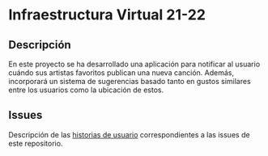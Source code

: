# Infraestructura Virtual 21-22

## Descripción

En este proyecto se ha desarrollado una aplicación para notificar 
al usuario cuándo sus artistas favoritos publican una nueva canción.
Además, incorporará un sistema de sugerencias basado tanto en gustos similares entre los usuarios como la ubicación de estos.

## Issues

Descripción de las [historias de usuario](https://github.com/paula1999/IV/docs/historias_de_usuario.md) correspondientes a las issues de este repositorio.